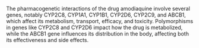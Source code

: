 The pharmacogenetic interactions of the drug amodiaquine involve several genes, notably CYP2C8, CYP1A1, CYP1B1, CYP2D6, CYP2C9, and ABCB1, which affect its metabolism, transport, efficacy, and toxicity. Polymorphisms in genes like CYP2C8 and CYP2D6 impact how the drug is metabolized, while the ABCB1 gene influences its distribution in the body, affecting both its effectiveness and side effects.